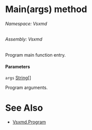 <a name='M-Vsxmd-Program-Main-System-String[]-'></a>
# Main(args) method

###### Namespace:  Vsxmd

###### Assembly:  Vsxmd

Program main function entry.

#### Parameters

`args`  [String[]](https://docs.microsoft.com/dotnet/api/System.String[])  

Program arguments.

# See Also

- [Vsxmd.Program](/Vsxmd/Program.md/#T-Vsxmd-Program)
